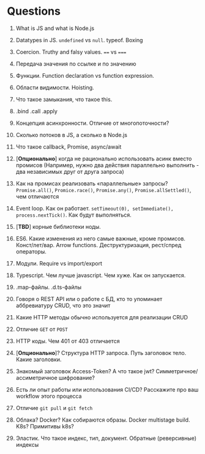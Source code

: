 # Questions


1.	What is JS and what is Node.js
0.	Datatypes in JS. `undefined` vs `null`. typeof. Boxing
0.	Coercion. Truthy and falsy values. `==` vs `===`
7.	Передача значения по ссылке и по значению
8.	Функции. Function declaration vs function expression. 
0.  Области видимости. Hoisting.
0.	Что такое замыкания, что такое this.
0.	.bind .call .apply
0.	Концепция асинхронности. Отличие от многопоточности?
0.	Сколько потоков в JS, а сколько в Node.js
0.	Что такое callback, Promise, async/await
0.	[**Опционально**] когда не рационально использовать асинк вместо промисов (Например, нужно два действия параллельно выполнить - два независимых друг от друга запроса)
0.	Как на промисах реализовать «параллельные» запросы? `Promise.all()`, `Promice.race()`, `Promise.any()`, `Promise.allSettled()`, чем отличаются
0.	Event loop. Как он работает. `setTimeout(0), setImmediate(), process.nextTick()`. Как будут выполняться.

0.	[**TBD**] корные библиотеки ноды.
0.	ES6. Какие изменения из него самые важные, кроме промисов. Конст/лет/вар. Arrow functions. Деструктуризация, рест/спред операторы.
0.	Модули. Require vs import/export

0.	Typescript. Чем лучше javascript. Чем хуже. Как он запускается.
0.	.map-файлы. .d.ts-файлы

0.	Говоря о REST API или о работе с БД, кто то упоминает аббревиатуру CRUD, что это значит
0.	Какие HTTP методы обычно используется для реализации CRUD
0.	Отличие `GET` от `POST`
0.	HTTP коды. Чем 401 от 403 отличается
0.	[**Опционально**]? Структура HTTP запроса. Путь заголовок тело. Какие заголовки.
0.	Знакомый заголовок Access-Token? А что такое jwt? Симметричное/ассиметричное шифрование?
0.	Есть ли опыт работы или использования CI/CD? Расскажите про ваш workflow этого процесса
0.	Отличие `git pull` и `git fetch`
0.	Облака? Docker? Как собираются образы. Docker multistage build. K8s? Примитивы k8s?
0.	Эластик. Что такое индекс, тип, документ. Обратные (реверсивные) индексы
